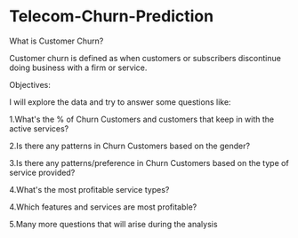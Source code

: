 # Telecom-Churn-Prediction

What is Customer Churn?

Customer churn is defined as when customers or subscribers discontinue doing business with a firm or service.

Objectives:

I will explore the data and try to answer some questions like:

1.What's the % of Churn Customers and customers that keep in with the active services?

2.Is there any patterns in Churn Customers based on the gender?

3.Is there any patterns/preference in Churn Customers based on the type of service provided?

4.What's the most profitable service types?

4.Which features and services are most profitable?

5.Many more questions that will arise during the analysis
